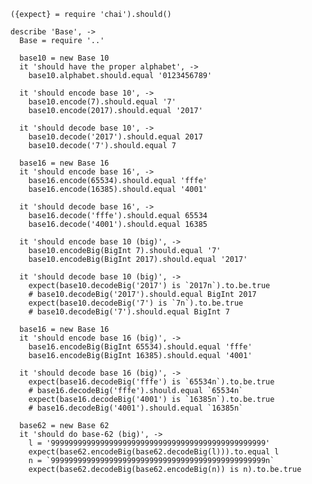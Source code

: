     ({expect} = require 'chai').should()

    describe 'Base', ->
      Base = require '..'

      base10 = new Base 10
      it 'should have the proper alphabet', ->
        base10.alphabet.should.equal '0123456789'

      it 'should encode base 10', ->
        base10.encode(7).should.equal '7'
        base10.encode(2017).should.equal '2017'

      it 'should decode base 10', ->
        base10.decode('2017').should.equal 2017
        base10.decode('7').should.equal 7

      base16 = new Base 16
      it 'should encode base 16', ->
        base16.encode(65534).should.equal 'fffe'
        base16.encode(16385).should.equal '4001'

      it 'should decode base 16', ->
        base16.decode('fffe').should.equal 65534
        base16.decode('4001').should.equal 16385

      it 'should encode base 10 (big)', ->
        base10.encodeBig(BigInt 7).should.equal '7'
        base10.encodeBig(BigInt 2017).should.equal '2017'

      it 'should decode base 10 (big)', ->
        expect(base10.decodeBig('2017') is `2017n`).to.be.true
        # base10.decodeBig('2017').should.equal BigInt 2017
        expect(base10.decodeBig('7') is `7n`).to.be.true
        # base10.decodeBig('7').should.equal BigInt 7

      base16 = new Base 16
      it 'should encode base 16 (big)', ->
        base16.encodeBig(BigInt 65534).should.equal 'fffe'
        base16.encodeBig(BigInt 16385).should.equal '4001'

      it 'should decode base 16 (big)', ->
        expect(base16.decodeBig('fffe') is `65534n`).to.be.true
        # base16.decodeBig('fffe').should.equal `65534n`
        expect(base16.decodeBig('4001') is `16385n`).to.be.true
        # base16.decodeBig('4001').should.equal `16385n`

      base62 = new Base 62
      it 'should do base-62 (big)', ->
        l = '999999999999999999999999999999999999999999999999'
        expect(base62.encodeBig(base62.decodeBig(l))).to.equal l
        n = `999999999999999999999999999999999999999999999999n`
        expect(base62.decodeBig(base62.encodeBig(n)) is n).to.be.true
